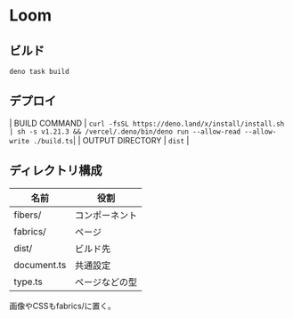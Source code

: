 # Loom

## ビルド

`deno task build`

## デプロイ

| BUILD COMMAND |
`curl -fsSL https://deno.land/x/install/install.sh | sh -s v1.21.3 && /vercel/.deno/bin/deno run --allow-read --allow-write ./build.ts`|
| OUTPUT DIRECTORY | `dist` |

## ディレクトリ構成

| 名前          | 役割      |
| ----------- | ------- |
| fibers/     | コンポーネント |
| fabrics/    | ページ     |
| dist/       | ビルド先    |
| document.ts | 共通設定    |
| type.ts     | ページなどの型 |

画像やCSSもfabrics/に置く。
